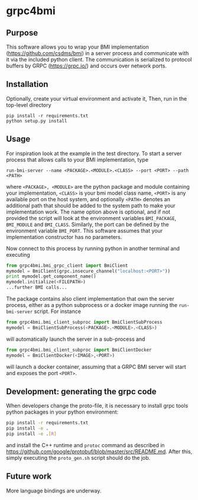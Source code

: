 # grpc4bmi
## Purpose
This software allows you to wrap your BMI implementation (https://github.com/csdms/bmi) in a server process and communicate with it via the included python client. The communication is serialized to protocol buffers by GRPC (https://grpc.io/) and occurs over network ports.

## Installation
Optionally, create your virtual environment and activate it, Then, run in the top-level directory
```
pip install -r requirements.txt
python setup.py install
```

## Usage
For inspiration look at the example in the test directory. To start a server process that allows calls to your BMI implementation, type
```
run-bmi-server --name <PACKAGE>.<MODULE>.<CLASS> --port <PORT> --path <PATH>
```
where ```<PACKAGE>, <MODULE>``` are the python package and module containing your implementation, ```<CLASS>``` is your 
bmi model class name, ```<PORT>``` is any available port on the host system, and optionally ```<PATH>``` denotes an 
additional path that should be added to the system path to make your implementation work. The name option above is 
optional, and if not provided the script will look at the environment variables ```BMI_PACKAGE```, ```BMI_MODULE``` and 
```BMI_CLASS```. Similarly, the port can be defined by the environment variable ```BMI_PORT```.
This software assumes that your implementation constructor has no parameters.
 
Now connect to this process by running python in another terminal and executing
```python
from grpc4bmi.bmi_grpc_client import BmiClient
mymodel = BmiClient(grpc.insecure_channel("localhost:<PORT>"))
print mymodel.get_component_name()
mymodel.initialize(<FILEPATH>)
...further BMI calls...
```

The package contains also client implementation that own the server process, either as a python subprocess or a docker 
image running the ```run-bmi-server``` script. For instance
```python
from grpc4bmi.bmi_client_subproc import BmiClientSubProcess
mymodel = BmiClientSubProcess(<PACKAGE>.<MODULE>.<CLASS>)
```
will automatically launch the server in a sub-process and
```python
from grpc4bmi.bmi_client_subproc import BmiClientDocker
mymodel = BmiClientDocker(<IMAGE>,<PORT>)

```
will launch a docker container, assuming that a GRPC BMI server will start and exposes the port ```<PORT>```.

## Development: generating the grpc code
When developers change the proto-file, it is necessary to install grpc tools python packages in your python environment:
```bash
pip install -r requirements.txt
pip install -e .
pip install -e .[R]

```
and install the C++ runtime and `protoc` command as described in <https://github.com/google/protobuf/blob/master/src/README.md>.
After this, simply executing the `proto_gen.sh` script should do the job. 
## Future work
More language bindings are underway.
